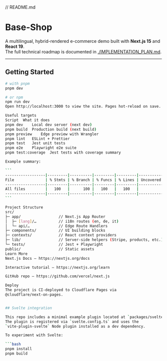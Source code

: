 // README.md

# Base-Shop

A multilingual, hybrid-rendered e-commerce demo built with **Next.js 15** and **React 19**.  
The full technical roadmap is documented in [./IMPLEMENTATION_PLAN.md](./IMPLEMENTATION_PLAN.md).

---

## Getting Started

````bash
# with pnpm
pnpm dev

# or npm
npm run dev
Open http://localhost:3000 to view the site. Pages hot-reload on save.

Useful targets
Script	What it does
pnpm dev	Local dev server (next dev)
pnpm build	Production build (next build)
pnpm preview	Edge preview with Wrangler
pnpm lint	ESLint + Prettier
pnpm test	Jest unit tests
pnpm e2e	Playwright e2e suite
pnpm test:coverage	Jest tests with coverage summary

Example summary:

```
------------------|---------|----------|---------|---------|-------------------
File              | % Stmts | % Branch | % Funcs | % Lines | Uncovered Line #s
------------------|---------|----------|---------|---------|-------------------
All files         |   100   |      100 |   100   |   100   |
------------------|---------|----------|---------|---------|-------------------
```

Project Structure
src/
├─ app/                 // Next.js App Router
│  ├─ [lang]/…          // i18n routes (en, de, it)
│  └─ api/…             // Edge Route Handlers
├─ components/          // UI building blocks
├─ contexts/            // React context providers
├─ lib/                 // Server-side helpers (Stripe, products, etc.)
└─ tests/               // Jest + Playwright
public/                 // Static assets
Learn More
Next.js Docs – https://nextjs.org/docs

Interactive tutorial – https://nextjs.org/learn

GitHub repo – https://github.com/vercel/next.js

Deploy
The project is CI-deployed to Cloudflare Pages via
@cloudflare/next-on-pages.


## Svelte integration

This repo includes a minimal example plugin located at `packages/svelte-tool`.
The plugin is registered via `svelte.config.ts` and uses the
`vite-plugin-svelte` Node plugin installed as a dev dependency.

To experiment with Svelte:

```bash
pnpm install
pnpm build
````
